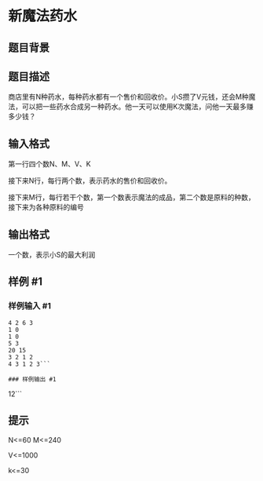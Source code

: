 # 新魔法药水

## 题目背景



## 题目描述

商店里有N种药水，每种药水都有一个售价和回收价。小S攒了V元钱，还会M种魔法，可以把一些药水合成另一种药水。他一天可以使用K次魔法，问他一天最多赚多少钱？


## 输入格式

第一行四个数N、M、V、K

接下来N行，每行两个数，表示药水的售价和回收价。

接下来M行，每行若干个数，第一个数表示魔法的成品，第二个数是原料的种数，接下来为各种原料的编号


## 输出格式

一个数，表示小S的最大利润


## 样例 #1

### 样例输入 #1
```
4 2 6 3
1 0
1 0
5 3
20 15
3 2 1 2
4 3 1 2 3```

### 样例输出 #1

```
12```

## 提示

N<=60 
M<=240 

V<=1000 

k<=30
